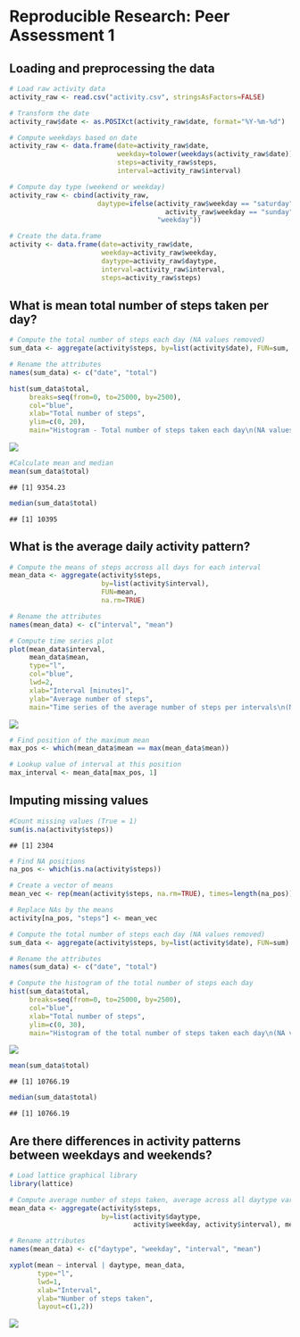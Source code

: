 # Reproducible Research: Peer Assessment 1


## Loading and preprocessing the data

```r
# Load raw activity data
activity_raw <- read.csv("activity.csv", stringsAsFactors=FALSE)

# Transform the date
activity_raw$date <- as.POSIXct(activity_raw$date, format="%Y-%m-%d")

# Compute weekdays based on date
activity_raw <- data.frame(date=activity_raw$date, 
                           weekday=tolower(weekdays(activity_raw$date)), 
                           steps=activity_raw$steps, 
                           interval=activity_raw$interval)

# Compute day type (weekend or weekday)
activity_raw <- cbind(activity_raw, 
                      daytype=ifelse(activity_raw$weekday == "saturday" | 
                                       activity_raw$weekday == "sunday", "weekend", 
                                     "weekday"))

# Create the data.frame
activity <- data.frame(date=activity_raw$date, 
                       weekday=activity_raw$weekday, 
                       daytype=activity_raw$daytype, 
                       interval=activity_raw$interval,
                       steps=activity_raw$steps)
```


## What is mean total number of steps taken per day?

```r
# Compute the total number of steps each day (NA values removed)
sum_data <- aggregate(activity$steps, by=list(activity$date), FUN=sum, na.rm=TRUE)

# Rename the attributes
names(sum_data) <- c("date", "total")

hist(sum_data$total, 
     breaks=seq(from=0, to=25000, by=2500),
     col="blue", 
     xlab="Total number of steps", 
     ylim=c(0, 20), 
     main="Histogram - Total number of steps taken each day\n(NA values removed)")
```

![](PA1_template_files/figure-html/unnamed-chunk-2-1.png)

```r
#Calculate mean and median
mean(sum_data$total)
```

```
## [1] 9354.23
```

```r
median(sum_data$total)
```

```
## [1] 10395
```


## What is the average daily activity pattern?

```r
# Compute the means of steps accross all days for each interval
mean_data <- aggregate(activity$steps, 
                       by=list(activity$interval), 
                       FUN=mean, 
                       na.rm=TRUE)

# Rename the attributes
names(mean_data) <- c("interval", "mean")

# Compute time series plot
plot(mean_data$interval, 
     mean_data$mean, 
     type="l", 
     col="blue", 
     lwd=2, 
     xlab="Interval [minutes]", 
     ylab="Average number of steps", 
     main="Time series of the average number of steps per intervals\n(NA values removed)")
```

![](PA1_template_files/figure-html/unnamed-chunk-3-1.png)

```r
# Find position of the maximum mean
max_pos <- which(mean_data$mean == max(mean_data$mean))

# Lookup value of interval at this position
max_interval <- mean_data[max_pos, 1]
```

## Imputing missing values

```r
#Count missing values (True = 1)
sum(is.na(activity$steps))
```

```
## [1] 2304
```

```r
# Find NA positions
na_pos <- which(is.na(activity$steps))

# Create a vector of means
mean_vec <- rep(mean(activity$steps, na.rm=TRUE), times=length(na_pos))

# Replace NAs by the means
activity[na_pos, "steps"] <- mean_vec

# Compute the total number of steps each day (NA values removed)
sum_data <- aggregate(activity$steps, by=list(activity$date), FUN=sum)

# Rename the attributes
names(sum_data) <- c("date", "total")

# Compute the histogram of the total number of steps each day
hist(sum_data$total, 
     breaks=seq(from=0, to=25000, by=2500),
     col="blue", 
     xlab="Total number of steps", 
     ylim=c(0, 30), 
     main="Histogram of the total number of steps taken each day\n(NA values replaced by mean)")
```

![](PA1_template_files/figure-html/unnamed-chunk-4-1.png)

```r
mean(sum_data$total)
```

```
## [1] 10766.19
```

```r
median(sum_data$total)
```

```
## [1] 10766.19
```

## Are there differences in activity patterns between weekdays and weekends?

```r
# Load lattice graphical library
library(lattice)

# Compute average number of steps taken, average across all daytype variable
mean_data <- aggregate(activity$steps, 
                       by=list(activity$daytype, 
                               activity$weekday, activity$interval), mean)

# Rename attributes
names(mean_data) <- c("daytype", "weekday", "interval", "mean")

xyplot(mean ~ interval | daytype, mean_data, 
       type="l", 
       lwd=1, 
       xlab="Interval", 
       ylab="Number of steps taken", 
       layout=c(1,2))
```

![](PA1_template_files/figure-html/unnamed-chunk-5-1.png)
